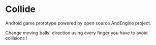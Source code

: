 Collide
=======

Android game prototype powered by open source AndEngine project.

Change moving balls' direction using every finger you have to avoid collisions !
